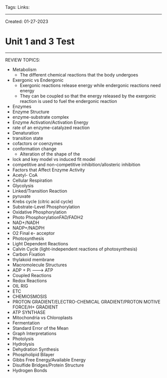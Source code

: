 Tags:
Links: 

---
Created: 01-27-2023
# Unit 1 and 3 Test
---

REVIEW TOPICS:
- Metabolism
	- The different chemical reactions that the body undergoes
- Exergonic vs Endergonic
	- Exergonic reactions release energy while endergonic reactions need energy
	- They can be coupled so that the energy released by the exergonic reaction is used to fuel the endergonic reaction
- Enzymes
- Enzyme Structure
- enzyme-substrate complex
- Enzyme Activation/Activation Energy
- rate of an enzyme-catalyzed reaction
- Denaturation
- transition state
- cofactors or coenzymes
- conformation change
	- Alteration of the shape of the 
- lock and key model vs induced fit model
- competitive and non-competitive inhibition/allosteric inhibition
- Factors that Affect Enzyme Activity
- Acetyl- CoA
- Cellular Respiration
- Glycolysis
- Linked/Transition Reaction
- pyruvate
- Krebs cycle (citric acid cycle)
- Substrate-Level Phosphorylation
- Oxidative Phosphorylation
- Photo PhosphorylationFAD/FADH2
- NAD+/NADH
- NADP+/NADPH
- O2 Final e- acceptor
- Photosynthesis
- Light Dependent Reactions
- Calvin Cycle (light-independent reactions of photosynthesis)
- Carbon Fixation
- thylakoid membrane
- Macromolecule Structures
- ADP + Pi ---> ATP
- Coupled Reactions
- Redox Reactions
- OIL RIG
- ETC
- CHEMIOSMOSIS
- PROTON GRADIENT/ELECTRO-CHEMICAL GRADIENT/PROTON  MOTIVE FORCE/H+ GRADIENT
- ATP SYNTHASE
- Mitochondria vs Chloroplasts 
- Fermentation
- Standard Error of the Mean
- Graph Interpretations
- Photolysis
- Hydrolysis
- Dehydration Synthesis
- Phospholipid Bilayer
- Gibbs Free Energy/Available Energy
- Disulfide Bridges/Protein Structure
- Hydrogen Bonds